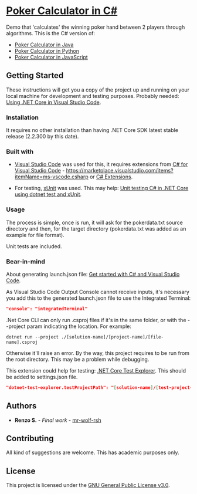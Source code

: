 # [Poker Calculator in C#](https://github.com/mr-wolf-rsh/poker-calculator-csharp/)

Demo that 'calculates' the winning poker hand between 2 players through algorithms.
This is the C# version of:

* [Poker Calculator in Java](https://github.com/mr-wolf-rsh/poker-calculator-java/)
* [Poker Calculator in Python](https://github.com/mr-wolf-rsh/poker-calculator-python/)
* [Poker Calculator in JavaScript](https://github.com/mr-wolf-rsh/poker-calculator-js/)

## Getting Started

These instructions will get you a copy of the project up and running on your local machine for development and testing purposes.
Probably needed: [Using .NET Core in Visual Studio Code](https://code.visualstudio.com/docs/languages/dotnet/).

### Installation

It requires no other installation than having .NET Core SDK latest stable release (2.2.300 by this date).

### Built with

* [Visual Studio Code](https://code.visualstudio.com/) was used for this, it requires extensions from [C# for Visual Studio Code](https://code.visualstudio.com/docs/languages/csharp/) - <https://marketplace.visualstudio.com/items?itemName=ms-vscode.csharp> or [C# Extensions](https://marketplace.visualstudio.com/items?itemName=jchannon.csharpextensions).

* For testing, [xUnit](https://xunit.net/docs/getting-started/netcore/cmdline/) was used. This may help: [Unit testing C# in .NET Core using dotnet test and xUnit](https://docs.microsoft.com/en-us/dotnet/core/testing/unit-testing-with-dotnet-test/).

### Usage

The process is simple, once is run, it will ask for the pokerdata.txt source directory and then, for the target directory (pokerdata.txt was added as an example for file format).

Unit tests are included.

### Bear-in-mind

About generating launch.json file: [Get started with C# and Visual Studio Code](https://docs.microsoft.com/en-us/dotnet/core/tutorials/with-visual-studio-code#faq).

As Visual Studio Code Output Console cannot receive inputs, it's necessary you add this to the generated launch.json file to use the Integrated Terminal:

```json
"console": "integratedTerminal"
```

.Net Core CLI can only run .csproj files if it's in the same folder, or with the --project param indicating the location. For example:

`dotnet run --project ./[solution-name]/[project-name]/[file-name].csproj`

Otherwise it'll raise an error. By the way, this project requires to be run from the root directory. This may be a problem while debugging.

This extension could help for testing: [.NET Core Test Explorer](https://marketplace.visualstudio.com/items?itemName=formulahendry.dotnet-test-explorer). This should be added to settings.json file.

```json
"dotnet-test-explorer.testProjectPath": "[solution-name]/[test-project-name]/[file-name].csproj"
```

## Authors

* **Renzo S.** - *Final work* - [mr-wolf-rsh](https://github.com/mr-wolf-rsh/)

## Contributing

All kind of suggestions are welcome. This has academic purposes only.

## License

This project is licensed under the [GNU General Public License v3.0](https://choosealicense.com/licenses/gpl-3.0/).
